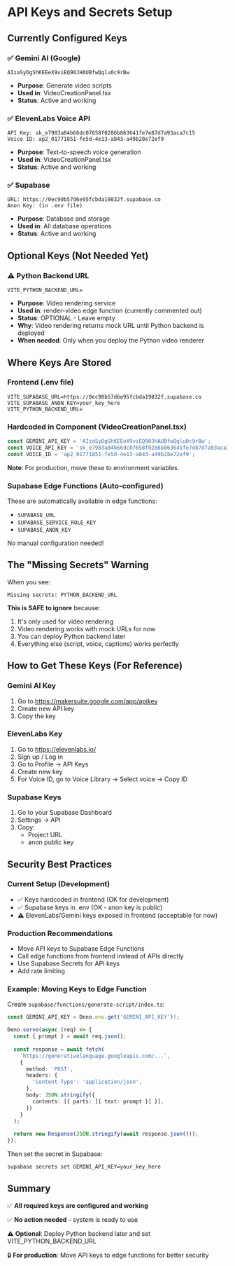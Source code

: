# API Keys and Secrets Setup

## Currently Configured Keys

### ✅ Gemini AI (Google)
```
AIzaSyDgShKEEeX9viEQ90JHAUBfwQqlu0c9rBw
```
- **Purpose**: Generate video scripts
- **Used in**: VideoCreationPanel.tsx
- **Status**: Active and working

### ✅ ElevenLabs Voice API
```
API Key: sk_e7983a84b66dc07658f0286b863641fe7e87d7a93aca7c15
Voice ID: ap2_01771851-fe5d-4e13-a843-a49b28e72ef9
```
- **Purpose**: Text-to-speech voice generation
- **Used in**: VideoCreationPanel.tsx
- **Status**: Active and working

### ✅ Supabase
```
URL: https://0ec90b57d6e95fcbda19832f.supabase.co
Anon Key: (in .env file)
```
- **Purpose**: Database and storage
- **Used in**: All database operations
- **Status**: Active and working

## Optional Keys (Not Needed Yet)

### ⚠️ Python Backend URL
```
VITE_PYTHON_BACKEND_URL=
```
- **Purpose**: Video rendering service
- **Used in**: render-video edge function (currently commented out)
- **Status**: OPTIONAL - Leave empty
- **Why**: Video rendering returns mock URL until Python backend is deployed
- **When needed**: Only when you deploy the Python video renderer

## Where Keys Are Stored

### Frontend (.env file)
```env
VITE_SUPABASE_URL=https://0ec90b57d6e95fcbda19832f.supabase.co
VITE_SUPABASE_ANON_KEY=your_key_here
VITE_PYTHON_BACKEND_URL=
```

### Hardcoded in Component (VideoCreationPanel.tsx)
```typescript
const GEMINI_API_KEY = 'AIzaSyDgShKEEeX9viEQ90JHAUBfwQqlu0c9rBw';
const VOICE_API_KEY = 'sk_e7983a84b66dc07658f0286b863641fe7e87d7a93aca7c15';
const VOICE_ID = 'ap2_01771851-fe5d-4e13-a843-a49b28e72ef9';
```

**Note**: For production, move these to environment variables.

### Supabase Edge Functions (Auto-configured)
These are automatically available in edge functions:
- `SUPABASE_URL`
- `SUPABASE_SERVICE_ROLE_KEY`
- `SUPABASE_ANON_KEY`

No manual configuration needed!

## The "Missing Secrets" Warning

When you see:
```
Missing secrets: PYTHON_BACKEND_URL
```

**This is SAFE to ignore** because:
1. It's only used for video rendering
2. Video rendering works with mock URLs for now
3. You can deploy Python backend later
4. Everything else (script, voice, captions) works perfectly

## How to Get These Keys (For Reference)

### Gemini AI Key
1. Go to https://makersuite.google.com/app/apikey
2. Create new API key
3. Copy the key

### ElevenLabs Key
1. Go to https://elevenlabs.io/
2. Sign up / Log in
3. Go to Profile → API Keys
4. Create new key
5. For Voice ID, go to Voice Library → Select voice → Copy ID

### Supabase Keys
1. Go to your Supabase Dashboard
2. Settings → API
3. Copy:
   - Project URL
   - anon public key

## Security Best Practices

### Current Setup (Development)
- ✅ Keys hardcoded in frontend (OK for development)
- ✅ Supabase keys in .env (OK - anon key is public)
- ⚠️ ElevenLabs/Gemini keys exposed in frontend (acceptable for now)

### Production Recommendations
- Move API keys to Supabase Edge Functions
- Call edge functions from frontend instead of APIs directly
- Use Supabase Secrets for API keys
- Add rate limiting

### Example: Moving Keys to Edge Function

Create `supabase/functions/generate-script/index.ts`:
```typescript
const GEMINI_API_KEY = Deno.env.get('GEMINI_API_KEY')!;

Deno.serve(async (req) => {
  const { prompt } = await req.json();
  
  const response = await fetch(
    `https://generativelanguage.googleapis.com/...`,
    {
      method: 'POST',
      headers: {
        'Content-Type': 'application/json',
      },
      body: JSON.stringify({
        contents: [{ parts: [{ text: prompt }] }],
      })
    }
  );
  
  return new Response(JSON.stringify(await response.json()));
});
```

Then set the secret in Supabase:
```bash
supabase secrets set GEMINI_API_KEY=your_key_here
```

## Summary

✅ **All required keys are configured and working**

✅ **No action needed** - system is ready to use

⚠️ **Optional**: Deploy Python backend later and set VITE_PYTHON_BACKEND_URL

🔒 **For production**: Move API keys to edge functions for better security
